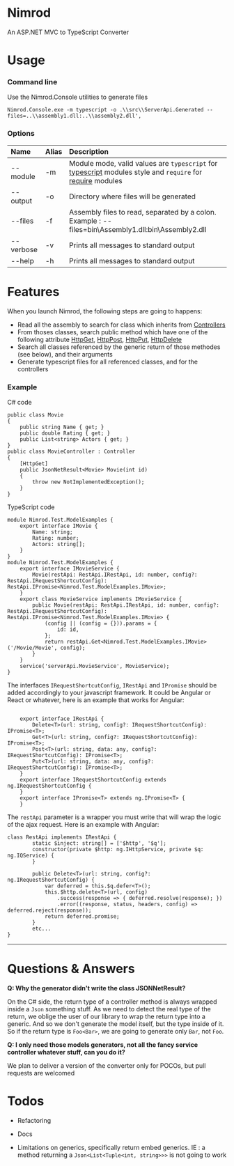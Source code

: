 # Nimrod
An  ASP.NET MVC to TypeScript Converter

# Usage

### Command line

Use the Nimrod.Console utilities to generate files
```
Nimrod.Console.exe -m typescript -o .\\src\\ServerApi.Generated --files=..\\assembly1.dll:..\\assembly2.dll',
```
###  Options

|Name|Alias|Description|
|:----|:----|:-----|
|--module|-m|Module mode, valid values are `typescript` for [typescript](tsModule) modules style and `require` for [require](requirejs) modules|
|--output|-o|Directory where files will be generated|
|--files|-f|Assembly files to read, separated by a colon. Example : --files=bin\\Assembly1.dll:bin\\Assembly2.dll|
|--verbose|-v|Prints all messages to standard output|
|--help|-h|Prints all messages to standard output|

# Features

When you launch Nimrod, the following steps are going to happens:

 - Read all the assembly to search for class which inherits from [Controllers](controllers)
 - From thoses classes, search public method which have one of the following attribute [HttpGet], [HttpPost], [HttpPut], [HttpDelete]
 - Search all classes referenced by the generic return of those methodes (see below), and their arguments
 - Generate typescript files for all referenced classes, and for the controllers
 
### Example

C# code
```
public class Movie
{
    public string Name { get; }
    public double Rating { get; }
    public List<string> Actors { get; }
}
public class MovieController : Controller
{
    [HttpGet]
    public JsonNetResult<Movie> Movie(int id)
    {
        throw new NotImplementedException();
    }
}
```
TypeScript code
```
module Nimrod.Test.ModelExamples {
    export interface IMovie {
        Name: string;
        Rating: number;
        Actors: string[];
    }
}
module Nimrod.Test.ModelExamples {
    export interface IMovieService {
        Movie(restApi: RestApi.IRestApi, id: number, config?: RestApi.IRequestShortcutConfig): RestApi.IPromise<Nimrod.Test.ModelExamples.IMovie>;
    }
    export class MovieService implements IMovieService {
        public Movie(restApi: RestApi.IRestApi, id: number, config?: RestApi.IRequestShortcutConfig): RestApi.IPromise<Nimrod.Test.ModelExamples.IMovie> {
            (config || (config = {})).params = {
                id: id,
            };
            return restApi.Get<Nimrod.Test.ModelExamples.IMovie>('/Movie/Movie', config);
        }
    }
    service('serverApi.MovieService', MovieService);
}

```
The interfaces `IRequestShortcutConfig`, `IRestApi` and `IPromise` should be added accordingly to your javascript framework. It could be Angular or React or whatever, here is an example that works for Angular:

```

    export interface IRestApi {
        Delete<T>(url: string, config?: IRequestShortcutConfig): IPromise<T>;
        Get<T>(url: string, config?: IRequestShortcutConfig): IPromise<T>;
        Post<T>(url: string, data: any, config?: IRequestShortcutConfig): IPromise<T>;
        Put<T>(url: string, data: any, config?: IRequestShortcutConfig): IPromise<T>;
    }
    export interface IRequestShortcutConfig extends ng.IRequestShortcutConfig {
    }
    export interface IPromise<T> extends ng.IPromise<T> {
    }
```
The `restApi` parameter is a wrapper you must write that will wrap the logic of the ajax request. Here is an example with Angular:

```
class RestApi implements IRestApi {
        static $inject: string[] = ['$http', '$q'];
        constructor(private $http: ng.IHttpService, private $q: ng.IQService) {
        }

        public Delete<T>(url: string, config?: ng.IRequestShortcutConfig) {
            var deferred = this.$q.defer<T>();
            this.$http.delete<T>(url, config)
                .success(response => { deferred.resolve(response); })
                .error((response, status, headers, config) => deferred.reject(response));
            return deferred.promise;
        }
        etc...
}
```
---
# Questions & Answers

**Q: Why the generator didn't write the class JSONNetResult?**

On the C# side, the return type of a controller method is always wrapped inside a `Json` something stuff. As we need to detect the real type of the return, we oblige the user of our library to wrap the return type into a generic. And so we don't generate the model itself, but the type inside of it. So if the return type is `Foo<Bar>`, we are going to generate only `Bar`, not `Foo`.

**Q: I only need those models generators, not all the fancy service controller whatever stuff, can you do it?**

We plan to deliver a version of the converter only for POCOs, but pull requests are welcomed


# Todos

 - Refactoring
 - Docs
 - Limitations on generics, specifically return embed generics. IE : a method returning a `Json<List<Tuple<int, string>>>` is not going to work

   [tsModule]: <http://www.johnpapa.net/typescriptpost4>
   [requirejs]: <http://requirejs.org/>
   [controllers]: <https://msdn.microsoft.com/library/system.web.mvc.controller>
   [HttpGet]: <https://msdn.microsoft.com/library/system.web.mvc.httpgetattribute.aspx>
   [HttpPost]: <https://msdn.microsoft.com/library/system.web.mvc.httppostattribute.aspx>
   [HttpPut]: <https://msdn.microsoft.com/library/system.web.mvc.httpputattribute.aspx>
   [HttpDelete]: <https://msdn.microsoft.com/library/system.web.mvc.httpdeleteattribute.aspx>


